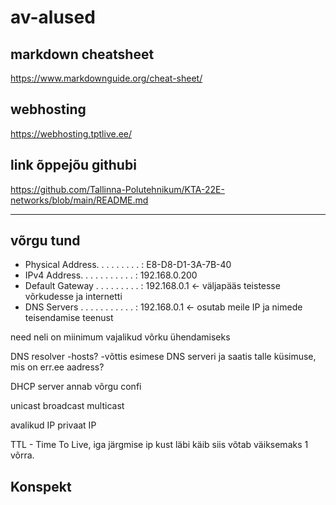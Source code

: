 # av-alused

## markdown cheatsheet
https://www.markdownguide.org/cheat-sheet/

## webhosting
https://webhosting.tptlive.ee/

## link õppejõu githubi
https://github.com/Tallinna-Polutehnikum/KTA-22E-networks/blob/main/README.md

---

## võrgu tund
- Physical Address. . . . . . . . . : E8-D8-D1-3A-7B-40
- IPv4 Address. . . . . . . . . . . : 192.168.0.200
- Default Gateway . . . . . . . . . : 192.168.0.1 <- väljapääs teistesse võrkudesse ja internetti
- DNS Servers . . . . . . . . . . . : 192.168.0.1 <- osutab meile IP ja nimede teisendamise teenust

need neli on miinimum vajalikud võrku ühendamiseks

DNS resolver
-hosts?
-võttis esimese DNS serveri ja saatis talle küsimuse, mis on err.ee aadress?

DHCP server
annab võrgu confi

unicast
broadcast
multicast

avalikud IP
privaat IP

TTL - Time To Live, iga järgmise ip kust läbi käib siis võtab väiksemaks 1 võrra.


## Konspekt



